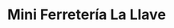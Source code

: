 ---
title: "Mini Ferretería La Llave"
url: /quetzaltenango/mini-ferreteria-la-llave/
shop: Eisenwaren
---